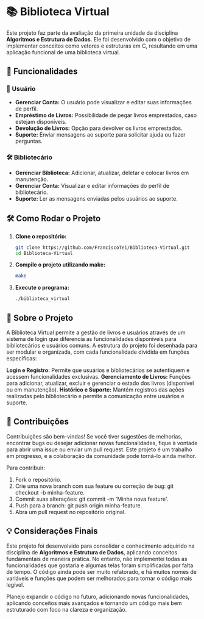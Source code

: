 # 📚 Biblioteca Virtual

Este projeto faz parte da avaliação da primeira unidade da disciplina **Algoritmos e Estrutura de Dados**. Ele foi desenvolvido com o objetivo de implementar conceitos como vetores e estruturas em C, resultando em uma aplicação funcional de uma biblioteca virtual.

## 🚀 Funcionalidades

### 📖 Usuário
- **Gerenciar Conta:** O usuário pode visualizar e editar suas informações de perfil.
- **Empréstimo de Livros:** Possibilidade de pegar livros emprestados, caso estejam disponíveis.
- **Devolução de Livros:** Opção para devolver os livros emprestados.
- **Suporte:** Enviar mensagens ao suporte para solicitar ajuda ou fazer perguntas.

### 🛠️ Bibliotecário
- **Gerenciar Biblioteca:** Adicionar, atualizar, deletar e colocar livros em manutenção.
- **Gerenciar Conta:** Visualizar e editar informações do perfil de bibliotecário.
- **Suporte:** Ler as mensagens enviadas pelos usuários ao suporte.

## 🛠️ Como Rodar o Projeto

1. **Clone o repositório:**
   ```bash
   git clone https://github.com/FranciscoTei/Biblioteca-Virtual.git
   cd Biblioteca-Virtual

2. **Compile o projeto utilizando make:**
   ```bash
   make
   
1. **Execute o programa:**
   ```bash
   ./biblioteca_virtual

## 📝 Sobre o Projeto

A Biblioteca Virtual permite a gestão de livros e usuários através de um sistema de login que diferencia as funcionalidades disponíveis para bibliotecários e usuários comuns. A estrutura do projeto foi desenhada para ser modular e organizada, com cada funcionalidade dividida em funções específicas:

**Login e Registro:** Permite que usuários e bibliotecários se autentiquem e acessem funcionalidades exclusivas.
**Gerenciamento de Livros:** Funções para adicionar, atualizar, excluir e gerenciar o estado dos livros (disponível ou em manutenção).
**Histórico e Suporte:** Mantém registros das ações realizadas pelo bibliotecário e permite a comunicação entre usuários e suporte.

## 🤝 Contribuições

Contribuições são bem-vindas! Se você tiver sugestões de melhorias, encontrar bugs ou desejar adicionar novas funcionalidades, fique à vontade para abrir uma issue ou enviar um pull request. Este projeto é um trabalho em progresso, e a colaboração da comunidade pode torná-lo ainda melhor.

Para contribuir:

1. Fork o repositório.
2. Crie uma nova branch com sua feature ou correção de bug: git checkout -b minha-feature.
3. Commit suas alterações: git commit -m 'Minha nova feature'.
4. Push para a branch: git push origin minha-feature.
5. Abra um pull request no repositório original.


## 💡 Considerações Finais

Este projeto foi desenvolvido para consolidar o conhecimento adquirido na disciplina de **Algoritmos e Estrutura de Dados**, aplicando conceitos fundamentais de maneira prática. No entanto, não implementei todas as funcionalidades que gostaria e algumas telas foram simplificadas por falta de tempo. O código ainda pode ser muito refatorado, e há muitos nomes de variáveis e funções que podem ser melhorados para tornar o código mais legível.

Planejo expandir o código no futuro, adicionando novas funcionalidades, aplicando conceitos mais avançados e tornando um código mais bem estruturado com foco na clareza e organização.